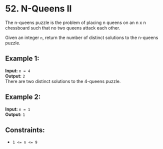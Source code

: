 # 52. N-Queens II

The n-queens puzzle is the problem of placing n queens on an n x n chessboard such that no two queens attack each other.

Given an integer `n`, return the number of distinct solutions to the n-queens puzzle.

## Example 1:

**Input:** `n = 4`  
**Output:** `2`  
There are two distinct solutions to the 4-queens puzzle.

## Example 2:

**Input:** `n = 1`  
**Output:** `1`

## Constraints:

- `1 <= n <= 9`
